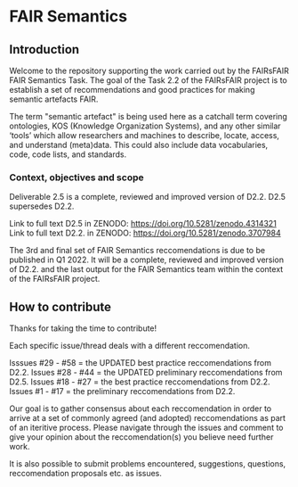 # FAIR Semantics

## Introduction
Welcome to the repository supporting the work carried out by the FAIRsFAIR FAIR Semantics Task. The goal of the Task 2.2 of the FAIRsFAIR project is to establish a set of recommendations and good practices for making semantic artefacts FAIR.

The term "semantic artefact" is being used here as a catchall term covering ontologies, KOS (Knowledge Organization Systems), and any other similar ‘tools’ which allow researchers and machines to describe, locate, access, and understand (meta)data. This could also include data vocabularies, code, code lists, and standards.  

### Context, objectives and scope
Deliverable 2.5 is a complete, reviewed and improved version of D2.2.
D2.5 supersedes D2.2.

Link to full text D2.5 in ZENODO: https://doi.org/10.5281/zenodo.4314321 
Link to full text D2.2. in ZENODO: https://doi.org/10.5281/zenodo.3707984

The 3rd and final set of FAIR Semantics reccomendations is due to be published in Q1 2022. It will be a complete, reviewed and improved version of D2.2. and the last output for the FAIR Semantics team within the context of the FAIRsFAIR project. 

## How to contribute
Thanks for taking the time to contribute!

Each specific issue/thread deals with a different reccomendation. 

Isssues #29 - #58 = the UPDATED best practice reccomendations from D2.2. 
Issues #28 - #44 = the UPDATED preliminary reccomendations from D2.5. 
Issues #18 - #27 = the best practice reccomendations from D2.2. 
Issues #1 - #17 = the preliminary reccomendations from D2.2. 

Our goal is to gather consensus about each reccomendation in order to arrive at a set of commonly agreed (and adopted) reccomendations as part of an iteritive process. Please navigate through the issues and comment to give your opinion about the reccomendation(s) you believe need further work.  

It is also possible to submit problems encountered, suggestions, questions, reccomendation proposals etc. as issues.   

